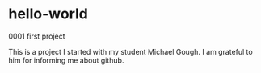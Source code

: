 # hello-world
0001 first project

This is a project I started with my student Michael Gough.
I am grateful to him for informing me about github.
